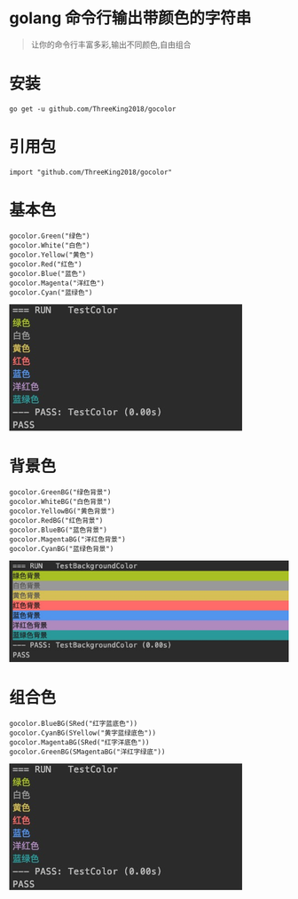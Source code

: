 # golang 命令行输出带颜色的字符串
> 让你的命令行丰富多彩,输出不同颜色,自由组合


# 安装
```
go get -u github.com/ThreeKing2018/gocolor
```

# 引用包
```
import "github.com/ThreeKing2018/gocolor"
```

# 基本色
```
gocolor.Green("绿色")
gocolor.White("白色")
gocolor.Yellow("黄色")
gocolor.Red("红色")
gocolor.Blue("蓝色")
gocolor.Magenta("洋红色")
gocolor.Cyan("蓝绿色")
```

![](picture/1.jpg)

# 背景色

```
gocolor.GreenBG("绿色背景")
gocolor.WhiteBG("白色背景")
gocolor.YellowBG("黄色背景")
gocolor.RedBG("红色背景")
gocolor.BlueBG("蓝色背景")
gocolor.MagentaBG("洋红色背景")
gocolor.CyanBG("蓝绿色背景")
```

![](picture/2.jpg)

# 组合色

```
gocolor.BlueBG(SRed("红字蓝底色"))
gocolor.CyanBG(SYellow("黄字蓝绿底色"))
gocolor.MagentaBG(SRed("红字洋底色"))
gocolor.GreenBG(SMagentaBG("洋红字绿底"))
```

![](picture/1.jpg)